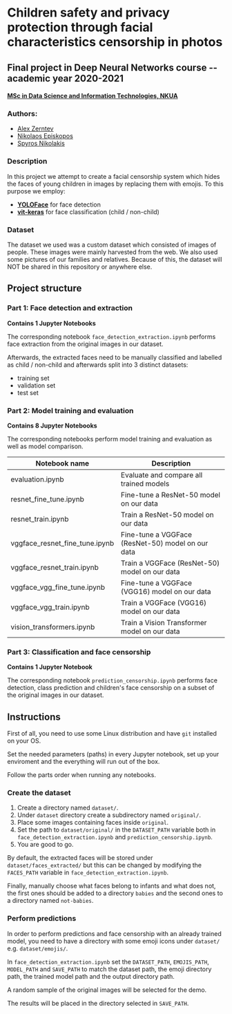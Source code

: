 # Children safety and privacy protection through facial characteristics censorship in photos
## Final project in Deep Neural Networks course -- academic year 2020-2021
#### [MSc in Data Science and Information Technologies, NKUA](http://dsit.di.uoa.gr/)
### Authors:
* [Alex Zerntev](https://github.com/Alexzerntev)
* [Nikolaos Episkopos](https://github.com/nbishdev)
* [Spyros Nikolakis](https://github.com/snikolakis)

### Description
In this project we attempt to create a facial censorship system which hides the faces of young children in images by replacing them with emojis. To this purpose we employ:
* [**YOLOFace**](https://github.com/nbishdev/yoloface) for face detection
* [**vit-keras**](https://github.com/faustomorales/vit-keras) for face classification (child / non-child)

### Dataset
The dataset we used was a custom dataset which consisted of images of people. These images were mainly harvested from the web. We also used some pictures of our families and relatives. Because of this, the dataset will NOT be shared in this repository or anywhere else.


## Project structure

### Part 1: Face detection and extraction
**Contains 1 Jupyter Notebooks**

The corresponding notebook `face_detection_extraction.ipynb` performs face extraction from the original images in our dataset.

Afterwards, the extracted faces need to be manually classified and labelled as child / non-child and afterwards split into 3 distinct datasets:
* training set
* validation set
* test set

### Part 2: Model training and evaluation
**Contains 8 Jupyter Notebooks**

The corresponding notebooks perform model training and evaluation as well as model comparison.

| Notebook name | Description |
| --- | --- |
| evaluation.ipynb | Evaluate and compare all trained models |
| resnet_fine_tune.ipynb | Fine-tune a ResNet-50 model on our data |
| resnet_train.ipynb  | Train a ResNet-50 model on our data |
| vggface_resnet_fine_tune.ipynb | Fine-tune a VGGFace (ResNet-50) model on our data |
| vggface_resnet_train.ipynb | Train a VGGFace (ResNet-50) model on our data |
| vggface_vgg_fine_tune.ipynb | Fine-tune a VGGFace (VGG16) model on our data |
| vggface_vgg_train.ipynb | Train a VGGFace (VGG16)  model on our data |
| vision_transformers.ipynb | Train a Vision Transformer model on our data |

### Part 3: Classification and face censorship
**Contains 1 Jupyter Notebook**

The corresponding notebook `prediction_censorship.ipynb` performs face detection, class prediction and children's face censorship on a subset of the original images in our dataset.


## Instructions

First of all, you need to use some Linux distribution and have `git` installed on your OS.

Set the needed parameters (paths) in every Jupyter notebook, set up your enviroment and the everything will run out of the box.

Follow the parts order when running any notebooks.


### Create the dataset

1. Create a directory named `dataset/`.
2. Under `dataset` directory create a subdirectory named `original/`.
3. Place some images containing faces inside `original`.
4. Set the path to `dataset/original/` in the `DATASET_PATH` variable both in `face_detection_extraction.ipynb` and `prediction_censorship.ipynb`.
5. You are good to go.

By default, the extracted faces will be stored under `dataset/faces_extracted/` but this can be changed by modifying the `FACES_PATH` variable in `face_detection_extraction.ipynb`.

Finally, manually choose what faces belong to infants and what does not, the first ones should be added to a directory `babies` and the second ones to a directory named `not-babies`.


### Perform predictions

In order to perform predictions and face censorship with an already trained model, you need to have a directory with some emoji icons under `dataset/` e.g. `dataset/emojis/`.

In `face_detection_extraction.ipynb` set the `DATASET_PATH`, `EMOJIS_PATH`, `MODEL_PATH` and `SAVE_PATH` to match the dataset path, the emoji directory path, the trained model path and the output directory path.

A random sample of the original images will be selected for the demo.

The results will be placed in the directory selected in `SAVE_PATH`.

